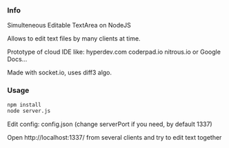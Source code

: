
### Info
Simulteneous Editable TextArea on NodeJS

Allows to edit text files by many clients at time.

Prototype of cloud IDE like: 
hyperdev.com 
coderpad.io 
nitrous.io
or Google Docs...

Made with socket.io, uses diff3 algo.

### Usage
```bash
npm install
node server.js
```
Edit config: config.json (change serverPort if you need, by default 1337)

Open http://localhost:1337/ from several clients and try to edit text together
